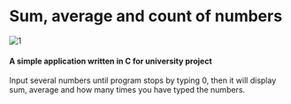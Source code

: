 # Sum, average and count of numbers

![1](https://user-images.githubusercontent.com/45263429/58494058-8a6b7b80-8174-11e9-851c-7521861dca1a.png)

#### A simple application written in C for university project

Input several numbers until program stops by typing 0, then it will display sum, average and how many times you have typed the numbers. 



